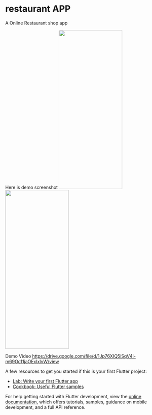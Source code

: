 # restaurant APP

A Online Restaurant shop app

Here is demo screenshot
<img src="https://drive.google.com/uc?export=view&id=1K-5WN8R5SthD3Kye87d50hgpYocgPZ2L" width="200" height="500">
<img src="https://drive.google.com/uc?export=view&id=1JzA7KGGLMYXJ-69TOcZKKHDXGyLx208O" width="200" height="500">

Demo Video
https://drive.google.com/file/d/1Jp76XIQ5iSqV4i-m69Oc11jaOExlxIvW/view

A few resources to get you started if this is your first Flutter project:

- [Lab: Write your first Flutter app](https://docs.flutter.dev/get-started/codelab)
- [Cookbook: Useful Flutter samples](https://docs.flutter.dev/cookbook)

For help getting started with Flutter development, view the
[online documentation](https://docs.flutter.dev/), which offers tutorials,
samples, guidance on mobile development, and a full API reference.
